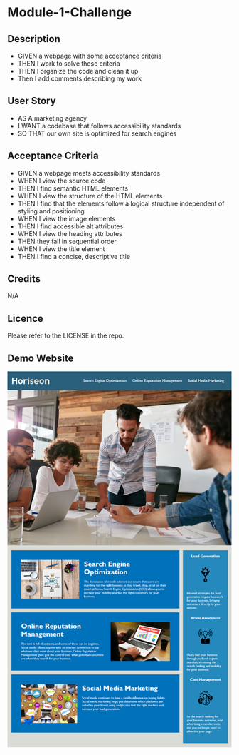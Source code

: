 # Module-1-Challenge
[//]: d9b526859813389e28c01eef97ffd9a75db50ab6

## Description
+ GIVEN a webpage with some acceptance criteria
+ THEN I work to solve these criteria
+ THEN I organize the code and clean it up
+ Then I add comments describing my work

## User Story
+ AS A marketing agency
+ I WANT a codebase that follows accessibility standards
+ SO THAT our own site is optimized for search engines

## Acceptance Criteria
+ GIVEN a webpage meets accessibility standards
+ WHEN I view the source code
+ THEN I find semantic HTML elements
+ WHEN I view the structure of the HTML elements
+ THEN I find that the elements follow a logical structure independent of styling and positioning
+ WHEN I view the image elements
+ THEN I find accessible alt attributes
+ WHEN I view the heading attributes
+ THEN they fall in sequential order
+ WHEN I view the title element
+ THEN I find a concise, descriptive title

## Credits
N/A

## Licence
Please refer to the LICENSE in the repo.

## Demo Website
![Demo](/Develop/assets/images/01-html-css-git-homework-demo.png)
